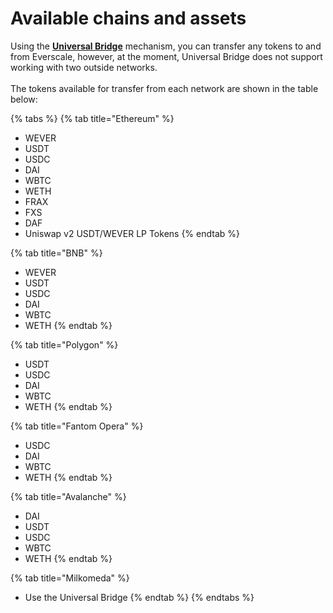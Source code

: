 # Available chains and assets

Using the [**Universal Bridge**](universal-bridge.md) mechanism, you can transfer any tokens to and from Everscale, however, at the moment, Universal Bridge does not support working with two outside networks.\
\
The tokens available for transfer from each network are shown in the table below:

{% tabs %}
{% tab title="Ethereum" %}
* WEVER
* USDT
* USDC
* DAI
* WBTC
* WETH
* FRAX
* FXS
* DAF
* Uniswap v2 USDT/WEVER LP Tokens
{% endtab %}

{% tab title="BNB" %}
* WEVER
* USDT
* USDC
* DAI
* WBTC
* WETH
{% endtab %}

{% tab title="Polygon" %}
* USDT
* USDC
* DAI
* WBTC
* WETH
{% endtab %}

{% tab title="Fantom Opera" %}
* USDC
* DAI
* WBTC
* WETH
{% endtab %}

{% tab title="Avalanche" %}
* DAI
* USDT
* USDC
* WBTC
* WETH
{% endtab %}

{% tab title="Milkomeda" %}
* Use the Universal Bridge
{% endtab %}
{% endtabs %}

